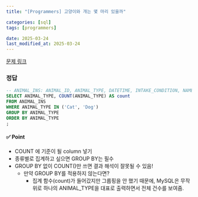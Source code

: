 ```yaml
---
title: "[Programmers] 고양이와 개는 몇 마리 있을까"

categories: [sql]
tags: [programmers]

date: 2025-03-24
last_modified_at: 2025-03-24
---
```

[문제 링크](https://school.programmers.co.kr/learn/courses/30/lessons/59040)

### 정답
```sql
-- ANIMAL_INS: ANIMAL_ID, ANIMAL_TYPE, DATETIME, INTAKE_CONDITION, NAME, SEX_UPON_INTAKE
SELECT ANIMAL_TYPE, COUNT(ANIMAL_TYPE) AS count
FROM ANIMAL_INS
WHERE ANIMAL_TYPE IN ('Cat', 'Dog')
GROUP BY ANIMAL_TYPE
ORDER BY ANIMAL_TYPE
;
```

#### ✅ Point
- COUNT 에 기준이 될 column 넣기
- 종류별로 집계하고 싶으면 GROUP BY는 필수
- GROUP BY 없이 COUNT()만 쓰면 결과 해석이 잘못될 수 있음!
    - 만약 GROUP BY를 적용하지 않는다면?
        - 집계 함수(count)가 들어갔지만 그룹핑을 안 했기 때문에, 
         MySQL은 무작위로 하나의 ANIMAL_TYPE을 대표로 출력하면서 전체 건수를 보여줌.
